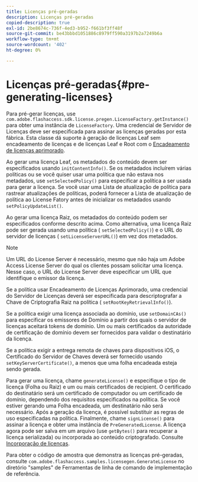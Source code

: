 ```yaml
---
title: Licenças pré-geradas
description: Licenças pré-geradas
copied-description: true
exl-id: 2be8674c-736f-4ed3-b952-f661bf3ff48f
source-git-commit: be43bbbd1051886c8979ff590a3197b2a7249b6a
workflow-type: tm+mt
source-wordcount: '402'
ht-degree: 0%

---
```


# Licenças pré-geradas{#pre-generating-licenses}

Para pré-gerar licenças, use `com.adobe.flashaccess.sdk.license.pregen.LicenseFactory.getInstance()` para obter uma instância de `LicenseFactory`. Uma credencial de Servidor de Licenças deve ser especificada para assinar as licenças geradas por esta fábrica. Esta classe dá suporte à geração de licenças Leaf sem encadeamento de licenças e de licenças Leaf e Root com o [Encadeamento de licenças aprimorado](../../aaxs-protecting-content/content-introduction/content-usage-rules/content-other-policy-options/content-enhanced-license-chaining.md).

Ao gerar uma licença Leaf, os metadados do conteúdo devem ser especificados usando `initContentInfo()`. Se os metadados incluírem várias políticas ou se você quiser usar uma política que não estava nos metadados, use `setSelectedPolicy()` para especificar a política a ser usada para gerar a licença. Se você usar uma Lista de atualização de política para rastrear atualizações de políticas, poderá fornecer a Lista de atualização de política ao License Fatory antes de inicializar os metadados usando `setPolicyUpdateList()`.

Ao gerar uma licença Raiz, os metadados do conteúdo podem ser especificados conforme descrito acima. Como alternativa, uma licença Raiz pode ser gerada usando uma política ( `setSelectedPolicy()`) e o URL do servidor de licenças ( `setLicenseServerURL()`) em vez dos metadados.

>[!NOTE]
>
>Um URL do License Server é necessário, mesmo que não haja um Adobe Access License Server do qual os clientes possam solicitar uma licença. Nesse caso, o URL do License Server deve especificar um URL que identifique o emissor da licença.

Se a política usar Encadeamento de Licenças Aprimorado, uma credencial do Servidor de Licenças deverá ser especificada para descriptografar a Chave de Criptografia Raiz na política ( `setRootKeyRetrievalInfo()`).

Se a política exigir uma licença associada ao domínio, use `setDomainCAs()` para especificar os emissores de Domínio a partir dos quais o servidor de licenças aceitará tokens de domínio. Um ou mais certificados da autoridade de certificação de domínio devem ser fornecidos para validar o destinatário da licença.

Se a política exigir a entrega remota de chaves para dispositivos iOS, o Certificado do Servidor de Chaves deverá ser fornecido usando `setKeyServerCertificate()`, a menos que uma folha encadeada esteja sendo gerada.

Para gerar uma licença, chame `generateLicense()` e especifique o tipo de licença (Folha ou Raiz) e um ou mais certificados de recipient. O certificado do destinatário será um certificado de computador ou um certificado de domínio, dependendo dos requisitos especificados na política. Se você estiver gerando uma Folha encadeada, um destinatário não será necessário. Após a geração da licença, é possível substituir as regras de uso especificadas na política. Finalmente, chame `signLicense()` para assinar a licença e obter uma instância de `PreGeneratedLicense`. A licença agora pode ser salva em um arquivo (use `getBytes()` para recuperar a licença serializada) ou incorporada ao conteúdo criptografado. Consulte [Incorporação de licenças](../../aaxs-protecting-content/content-pre-generating-and-embedded-licenses/content-embedding-licenses.md).

Para obter o código de amostra que demonstra as licenças pré-geradas, consulte `com.adobe.flashaccess.samples.licensegen.GenerateLicense` no diretório &quot;samples&quot; de Ferramentas de linha de comando de implementação de referência.
